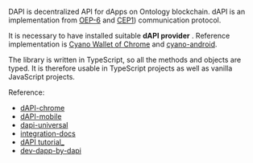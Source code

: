 



DAPI is decentralized API for dApps on Ontology blockchain. dAPI is an implementation from [OEP-6](https://github.com/backslash47/OEPs/blob/oep-dapp-api/OEP-6/OEP-6.mediawiki) and [CEP1](https://github.com/ontio-cyano/CEPs/blob/master/CEP1.mediawiki)) communication protocol.

It is necessary to have installed suitable **dAPI provider** . Reference implementation is [Cyano Wallet of Chrome](https://github.com/ontio/cyano-wallet) and [cyano-android](https://github.com/ontio-cyano/cyano-android).

The library is written in TypeScript, so all the methods and objects are typed. It is therefore usable in TypeScript projects as well as vanilla JavaScript projects.



Reference:
* [dAPI-chrome](https://github.com/ontio/ontology-dapi)
* [dAPI-mobile](https://github.com/ontio-cyano/cyano-bridge)
* [dapi-universal](https://github.com/ontio-cyano/dapi-universal)
* [integration-docs](https://github.com/ontio-cyano/integration-docs)
* [dAPI tutorial_](https://ontio.github.io/documentation/ontology_dapp_dev_tutorial_en.html)
* [dev-dapp-by-dapi](https://github.com/punicasuite/punicasuite.github.io/blob/master/content/tutorials/dapp-by-dapi.md)